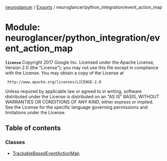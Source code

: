 [neuroglancer](../README.md) / [Exports](../modules.md) / neuroglancer/python\_integration/event\_action\_map

# Module: neuroglancer/python\_integration/event\_action\_map

**`license`**
Copyright 2017 Google Inc.
Licensed under the Apache License, Version 2.0 (the "License");
you may not use this file except in compliance with the License.
You may obtain a copy of the License at

     http://www.apache.org/licenses/LICENSE-2.0

Unless required by applicable law or agreed to in writing, software
distributed under the License is distributed on an "AS IS" BASIS,
WITHOUT WARRANTIES OR CONDITIONS OF ANY KIND, either express or implied.
See the License for the specific language governing permissions and
limitations under the License.

## Table of contents

### Classes

- [TrackableBasedEventActionMap](../classes/neuroglancer_python_integration_event_action_map.TrackableBasedEventActionMap.md)
